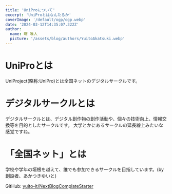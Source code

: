 ```yaml
---
title: 'UniProについて'
excerpt: 'UniProとはなんたるか'
coverImage: '/default/ogp/ogp.webp'
date: '2024-03-12T14:35:07.322Z'
author:
  name: 曙 唯人
  picture: '/assets/blog/authors/YuitoAkatsuki.webp'
---
```


# UniProとは

UniProject(略称:UniPro)とは全国ネットのデジタルサークルです。

# デジタルサークルとは

デジタルサークルとは、デジタル創作物の創作活動や、個々の技術向上、情報交換等を目的としたサークルです。
大学とかにあるサークルの延長線上みたいな感覚ですね。

# 「全国ネット」とは

学校や学年の垣根を越えて、誰でも参加できるサークルを目指しています。(by 創設者、あかつきゆいと)

GitHub: [yuito-it/NextBlogComplateStarter](https://github.com/yuito-it/NextBlogComplateStarter)
